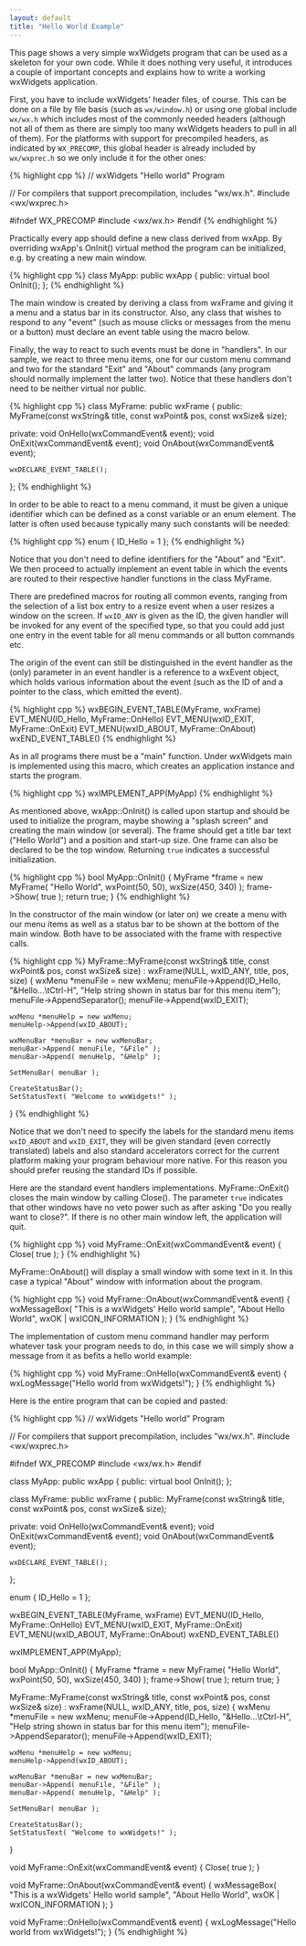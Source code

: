 ```yaml
---
layout: default
title: "Hello World Example"
---
```


This page shows a very simple wxWidgets program that can be used as a skeleton
for your own code. While it does nothing very useful, it introduces a couple of
important concepts and explains how to write a working wxWidgets application.

First, you have to include wxWidgets' header files, of course. This can be done
on a file by file basis (such as `wx/window.h`) or using one global include
`wx/wx.h` which includes most of the commonly needed headers (although not
all of them as there are simply too many wxWidgets headers to pull in all of
them). For the platforms with support for precompiled headers, as indicated by
`WX_PRECOMP`, this global header is already included by `wx/wxprec.h` so we
only include it for the other ones:

{% highlight cpp %}
// wxWidgets "Hello world" Program

// For compilers that support precompilation, includes "wx/wx.h".
#include <wx/wxprec.h>

#ifndef WX_PRECOMP
    #include <wx/wx.h>
#endif
{% endhighlight %}

Practically every app should define a new class derived from wxApp. By
overriding wxApp's OnInit() virtual method the program can be initialized, e.g.
by creating a new main window.

{% highlight cpp %}
class MyApp: public wxApp
{
public:
    virtual bool OnInit();
};
{% endhighlight %}

The main window is created by deriving a class from wxFrame and giving it a
menu and a status bar in its constructor. Also, any class that wishes to
respond to any "event" (such as mouse clicks or messages from the menu or a
button) must declare an event table using the macro below.

Finally, the way to react to such events must be done in "handlers". In our
sample, we react to three menu items, one for our custom menu command and two
for the standard "Exit" and "About" commands (any program should normally
implement the latter two). Notice that these handlers don't need to be neither
virtual nor public.

{% highlight cpp %}
class MyFrame: public wxFrame
{
public:
    MyFrame(const wxString& title, const wxPoint& pos, const wxSize& size);

private:
    void OnHello(wxCommandEvent& event);
    void OnExit(wxCommandEvent& event);
    void OnAbout(wxCommandEvent& event);

    wxDECLARE_EVENT_TABLE();
};
{% endhighlight %}

In order to be able to react to a menu command, it must be given a unique
identifier which can be defined as a const variable or an enum element. The
latter is often used because typically many such constants will be needed:

{% highlight cpp %}
enum
{
    ID_Hello = 1
};
{% endhighlight %}

Notice that you don't need to define identifiers for the "About" and "Exit". We
then proceed to actually implement an event table in which the events are
routed to their respective handler functions in the class MyFrame.

There are predefined macros for routing all common events, ranging from the
selection of a list box entry to a resize event when a user resizes a window on
the screen. If `wxID_ANY` is given as the ID, the given handler will be
invoked for any event of the specified type, so that you could add just one
entry in the event table for all menu commands or all button commands etc.

The origin of the event can still be distinguished in the event handler as the
(only) parameter in an event handler is a reference to a wxEvent object, which
holds various information about the event (such as the ID of and a pointer to
the class, which emitted the event).

{% highlight cpp %}
wxBEGIN_EVENT_TABLE(MyFrame, wxFrame)
    EVT_MENU(ID_Hello,   MyFrame::OnHello)
    EVT_MENU(wxID_EXIT,  MyFrame::OnExit)
    EVT_MENU(wxID_ABOUT, MyFrame::OnAbout)
wxEND_EVENT_TABLE()
{% endhighlight %}

As in all programs there must be a "main" function. Under wxWidgets main is
implemented using this macro, which creates an application instance and starts
the program.

{% highlight cpp %}
wxIMPLEMENT_APP(MyApp)
{% endhighlight %}

As mentioned above, wxApp::OnInit() is called upon startup and should be used
to initialize the program, maybe showing a "splash screen" and creating the
main window (or several). The frame should get a title bar text ("Hello World")
and a position and start-up size. One frame can also be declared to be the top
window. Returning `true` indicates a successful initialization.

{% highlight cpp %}
bool MyApp::OnInit()
{
    MyFrame *frame = new MyFrame( "Hello World", wxPoint(50, 50), wxSize(450, 340) );
    frame->Show( true );
    return true;
}
{% endhighlight %}

In the constructor of the main window (or later on) we create a menu with our
menu items as well as a status bar to be shown at the bottom of the main
window. Both have to be associated with the frame with respective calls.

{% highlight cpp %}
MyFrame::MyFrame(const wxString& title, const wxPoint& pos, const wxSize& size)
        : wxFrame(NULL, wxID_ANY, title, pos, size)
{
    wxMenu *menuFile = new wxMenu;
    menuFile->Append(ID_Hello, "&Hello...\tCtrl-H",
                     "Help string shown in status bar for this menu item");
    menuFile->AppendSeparator();
    menuFile->Append(wxID_EXIT);

    wxMenu *menuHelp = new wxMenu;
    menuHelp->Append(wxID_ABOUT);

    wxMenuBar *menuBar = new wxMenuBar;
    menuBar->Append( menuFile, "&File" );
    menuBar->Append( menuHelp, "&Help" );

    SetMenuBar( menuBar );

    CreateStatusBar();
    SetStatusText( "Welcome to wxWidgets!" );
}
{% endhighlight %}

Notice that we don't need to specify the labels for the standard menu items
`wxID_ABOUT` and `wxID_EXIT`, they will be given standard (even correctly
translated) labels and also standard accelerators correct for the current
platform making your program behaviour more native. For this reason you should
prefer reusing the standard IDs if possible.

Here are the standard event handlers implementations. MyFrame::OnExit() closes
the main window by calling Close(). The parameter `true` indicates that other
windows have no veto power such as after asking "Do you really want to close?".
If there is no other main window left, the application will quit.

{% highlight cpp %}
void MyFrame::OnExit(wxCommandEvent& event)
{
    Close( true );
}
{% endhighlight %}

MyFrame::OnAbout() will display a small window with some text in it. In this
case a typical "About" window with information about the program.

{% highlight cpp %}
void MyFrame::OnAbout(wxCommandEvent& event)
{
    wxMessageBox( "This is a wxWidgets' Hello world sample",
                  "About Hello World", wxOK | wxICON_INFORMATION );
}
{% endhighlight %}

The implementation of custom menu command handler may perform whatever task
your program needs to do, in this case we will simply show a message from it as
befits a hello world example:

{% highlight cpp %}
void MyFrame::OnHello(wxCommandEvent& event)
{
    wxLogMessage("Hello world from wxWidgets!");
}
{% endhighlight %}

Here is the entire program that can be copied and pasted:

{% highlight cpp %}
// wxWidgets "Hello world" Program

// For compilers that support precompilation, includes "wx/wx.h".
#include <wx/wxprec.h>

#ifndef WX_PRECOMP
    #include <wx/wx.h>
#endif

class MyApp: public wxApp
{
public:
    virtual bool OnInit();
};

class MyFrame: public wxFrame
{
public:
    MyFrame(const wxString& title, const wxPoint& pos, const wxSize& size);

private:
    void OnHello(wxCommandEvent& event);
    void OnExit(wxCommandEvent& event);
    void OnAbout(wxCommandEvent& event);

    wxDECLARE_EVENT_TABLE();
};

enum
{
    ID_Hello = 1
};

wxBEGIN_EVENT_TABLE(MyFrame, wxFrame)
    EVT_MENU(ID_Hello,   MyFrame::OnHello)
    EVT_MENU(wxID_EXIT,  MyFrame::OnExit)
    EVT_MENU(wxID_ABOUT, MyFrame::OnAbout)
wxEND_EVENT_TABLE()

wxIMPLEMENT_APP(MyApp);

bool MyApp::OnInit()
{
    MyFrame *frame = new MyFrame( "Hello World", wxPoint(50, 50), wxSize(450, 340) );
    frame->Show( true );
    return true;
}

MyFrame::MyFrame(const wxString& title, const wxPoint& pos, const wxSize& size)
        : wxFrame(NULL, wxID_ANY, title, pos, size)
{
    wxMenu *menuFile = new wxMenu;
    menuFile->Append(ID_Hello, "&Hello...\tCtrl-H",
                     "Help string shown in status bar for this menu item");
    menuFile->AppendSeparator();
    menuFile->Append(wxID_EXIT);

    wxMenu *menuHelp = new wxMenu;
    menuHelp->Append(wxID_ABOUT);

    wxMenuBar *menuBar = new wxMenuBar;
    menuBar->Append( menuFile, "&File" );
    menuBar->Append( menuHelp, "&Help" );

    SetMenuBar( menuBar );

    CreateStatusBar();
    SetStatusText( "Welcome to wxWidgets!" );
}

void MyFrame::OnExit(wxCommandEvent& event)
{
    Close( true );
}

void MyFrame::OnAbout(wxCommandEvent& event)
{
    wxMessageBox( "This is a wxWidgets' Hello world sample",
                  "About Hello World", wxOK | wxICON_INFORMATION );
}

void MyFrame::OnHello(wxCommandEvent& event)
{
    wxLogMessage("Hello world from wxWidgets!");
}
{% endhighlight %}